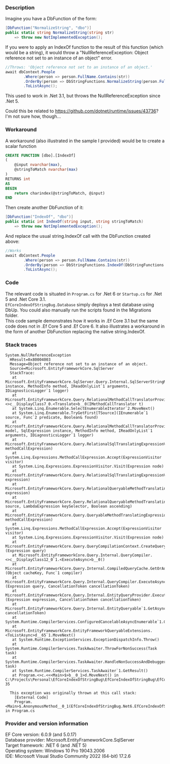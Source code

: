 ### Description

Imagine you have a DbFunction of the form:
```C#
[DbFunction("NormalizeString", "dbo")]
public static string NormalizeString(string str)
    => throw new NotImplementedException();
```

If you were to apply an IndexOf function to the result of this function (which would be a string), it would throw a "NullReferenceException: Object reference not set to an instance of an object" error.

```C#
//Throws: 'Object reference not set to an instance of an object.'
await dbContext.People
        .Where(person => person.FullName.Contains(str))
        .OrderBy(person => DbStringFunctions.NormalizeString(person.FullName).IndexOf(str))
        .ToListAsync();
```

This used to work in .Net 3.1, but throws the NullReferenceException since .Net 5.

Could this be related to https://github.com/dotnet/runtime/issues/43736? I'm not sure how, though...

### Workaround

A workaround (also illustrated in the sample I provided) would be to create a scalar function

```SQL
CREATE FUNCTION [dbo].[IndexOf]
(
	@input nvarchar(max),
	@stringToMatch nvarchar(max)
)
RETURNS int
AS
BEGIN
	return charindex(@stringToMatch, @input)
END
```

Then create another DbFunction of it:
```C#
[DbFunction("IndexOf", "dbo")]
public static int IndexOf(string input, string stringToMatch)
    => throw new NotImplementedException();
```

And replace the usual string.IndexOf call with the DbFunction created above:
```C#
//Works
await dbContext.People
        .Where(person => person.FullName.Contains(str))
        .OrderBy(person => DbStringFunctions.IndexOf(DbStringFunctions.NormalizeString(person.FullName), str))
        .ToListAsync();
```


### Code

The relevant code is situated in `Program.cs`  for .Net 6 or `Startup.cs` for .Net 5 and .Net Core 3.1.  
`EfCoreIndexOfStringBug.Database` simply deploys a test database using DbUp. You could also manually run the scripts found in the Migrations folder.  
This code sample demonstrates how it works in .Ef Core 3.1 but the same code does not in .Ef Core 5 and .Ef Core 6. It also illustrates a workaround in the form of another DbFunction replacing the native string.IndexOf.  

### Stack traces
```
System.NullReferenceException
  HResult=0x80004003
  Message=Object reference not set to an instance of an object.
  Source=Microsoft.EntityFrameworkCore.SqlServer
  StackTrace:
   at Microsoft.EntityFrameworkCore.SqlServer.Query.Internal.SqlServerStringMethodTranslator.Translate(SqlExpression instance, MethodInfo method, IReadOnlyList`1 arguments, IDiagnosticsLogger`1 logger)
   at Microsoft.EntityFrameworkCore.Query.RelationalMethodCallTranslatorProvider.<>c__DisplayClass7_0.<Translate>b__0(IMethodCallTranslator t)
   at System.Linq.Enumerable.SelectEnumerableIterator`2.MoveNext()
   at System.Linq.Enumerable.TryGetFirst[TSource](IEnumerable`1 source, Func`2 predicate, Boolean& found)
   at Microsoft.EntityFrameworkCore.Query.RelationalMethodCallTranslatorProvider.Translate(IModel model, SqlExpression instance, MethodInfo method, IReadOnlyList`1 arguments, IDiagnosticsLogger`1 logger)
   at Microsoft.EntityFrameworkCore.Query.RelationalSqlTranslatingExpressionVisitor.VisitMethodCall(MethodCallExpression methodCallExpression)
   at System.Linq.Expressions.MethodCallExpression.Accept(ExpressionVisitor visitor)
   at System.Linq.Expressions.ExpressionVisitor.Visit(Expression node)
   at Microsoft.EntityFrameworkCore.Query.RelationalSqlTranslatingExpressionVisitor.TranslateInternal(Expression expression)
   at Microsoft.EntityFrameworkCore.Query.RelationalQueryableMethodTranslatingExpressionVisitor.TranslateExpression(Expression expression)
   at Microsoft.EntityFrameworkCore.Query.RelationalQueryableMethodTranslatingExpressionVisitor.TranslateOrderBy(ShapedQueryExpression source, LambdaExpression keySelector, Boolean ascending)
   at Microsoft.EntityFrameworkCore.Query.QueryableMethodTranslatingExpressionVisitor.VisitMethodCall(MethodCallExpression methodCallExpression)
   at System.Linq.Expressions.MethodCallExpression.Accept(ExpressionVisitor visitor)
   at System.Linq.Expressions.ExpressionVisitor.Visit(Expression node)
   at Microsoft.EntityFrameworkCore.Query.QueryCompilationContext.CreateQueryExecutor[TResult](Expression query)
   at Microsoft.EntityFrameworkCore.Query.Internal.QueryCompiler.<>c__DisplayClass12_0`1.<ExecuteAsync>b__0()
   at Microsoft.EntityFrameworkCore.Query.Internal.CompiledQueryCache.GetOrAddQuery[TResult](Object cacheKey, Func`1 compiler)
   at Microsoft.EntityFrameworkCore.Query.Internal.QueryCompiler.ExecuteAsync[TResult](Expression query, CancellationToken cancellationToken)
   at Microsoft.EntityFrameworkCore.Query.Internal.EntityQueryProvider.ExecuteAsync[TResult](Expression expression, CancellationToken cancellationToken)
   at Microsoft.EntityFrameworkCore.Query.Internal.EntityQueryable`1.GetAsyncEnumerator(CancellationToken cancellationToken)
   at System.Runtime.CompilerServices.ConfiguredCancelableAsyncEnumerable`1.GetAsyncEnumerator()
   at Microsoft.EntityFrameworkCore.EntityFrameworkQueryableExtensions.<ToListAsync>d__65`1.MoveNext()
   at System.Runtime.ExceptionServices.ExceptionDispatchInfo.Throw()
   at System.Runtime.CompilerServices.TaskAwaiter.ThrowForNonSuccess(Task task)
   at System.Runtime.CompilerServices.TaskAwaiter.HandleNonSuccessAndDebuggerNotification(Task task)
   at System.Runtime.CompilerServices.TaskAwaiter`1.GetResult()
   at Program.<>c.<<<Main>$>b__0_1>d.MoveNext() in C:\Projects\Personal\EfCoreIndexOfStringBug\EfCoreIndexOfStringBug\EfCoreIndexOfStringBug.Net6\Program.cs:line 35

  This exception was originally thrown at this call stack:
    [External Code]
    Program.<Main>$.AnonymousMethod__0_1(EfCoreIndexOfStringBug.Net6.EfCoreIndexOfStringBugDbContext) in Program.cs
```

### Provider and version information

EF Core version: 6.0.9 (and 5.0.17)  
Database provider: Microsoft.EntityFrameworkCore.SqlServer  
Target framework: .NET 6 (and .NET 5)  
Operating system: Windows 10 Pro 19043.2006  
IDE: Microsoft Visual Studio Community 2022 (64-bit) 17.2.6  
